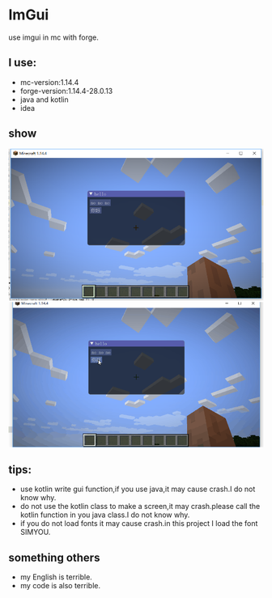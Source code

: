 # ImGui
use imgui in mc with forge.

## I use:
- mc-version:1.14.4
- forge-version:1.14.4-28.0.13
- java and kotlin
- idea

## show
![](pics/show1.png)
![](pics/show2.gif)

## tips:
- use kotlin write gui function,if you use java,it may cause crash.I do not know why.
- do not use the kotlin class to make a screen,it may crash.please call the kotlin function in you java class.I do not know why.
- if you do not load fonts it may cause crash.in this project I load the font SIMYOU.

## something others
- my English is terrible.
- my code is also terrible.
